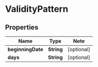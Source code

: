 # ValidityPattern

## Properties

Name | Type | Note
---- | ---- | ----
**beginningDate** | **String** | [optional] 
**days** | **String** | [optional] 

